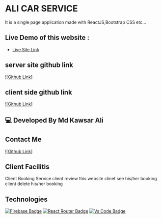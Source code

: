 # ALI CAR SERVICE

It is a single page application made with ReactJS,Bootstrap CSS etc...

## Live Demo of this website :

- [Live Site Link](https://car-service-8236d.web.app/)

## server site github link

[![Github Link]](https://github.com/kawsaralidev/car-mechanic-server)

## client side github link

[![Github Link]](https://github.com/kawsaralidev/car-mechanic)

## 💻 Developed By Md Kawsar Ali

## Contact Me

[![Github Link]](https://github.com/kawsaralidev)

## Client Facilitis

Client Booking Service
client review this website
clinet see his/her booking
client delete his/her booking

## Technologies

[![Firebase Badge](https://img.shields.io/badge/Firebase-FFCB2B?style=for-the-badge&logo=firebase&logoColor=white)](https://github.com/kawsaralidev)
[![React Router Badge](https://img.shields.io/badge/React_Router-CA4245?style=for-the-badge&logo=react-router&logoColor=white)](https://github.com/kawsaralidev)
[![Vs Code Badge](https://img.shields.io/badge/Visual_Studio_Code-0078D6?style=for-the-badge&logo=visualstudiocode&logoColor=white)](https://github.com/kawsaralidev)
